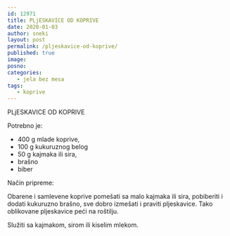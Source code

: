 ```yaml
---
id: 12971
title: PLjESKAVICE OD KOPRIVE
date: 2020-01-03
author: sneki
layout: post
permalink: /pljeskavice-od-koprive/
published: true
image: 
posno: 
categories:
   - jela bez mesa
tags:
   - koprive
---
```

PLjESKAVICE OD KOPRIVE

Potrebno je:

* 400 g mlade koprive, 
* 100 g kukuruznog belog
* 50 g kajmaka ili sira, 
* brašno
* biber

Način pripreme:

Obarene i samlevene koprive pomešati sa malo kajmaka ili sira, pobiberiti i dodati kukuruzno brašno, sve dobro izmešati i praviti pljeskavice. Tako oblikovane pljeskavice peći na roštilju. 

Služiti sa kajmakom, sirom ili kiselim mlekom.

  

